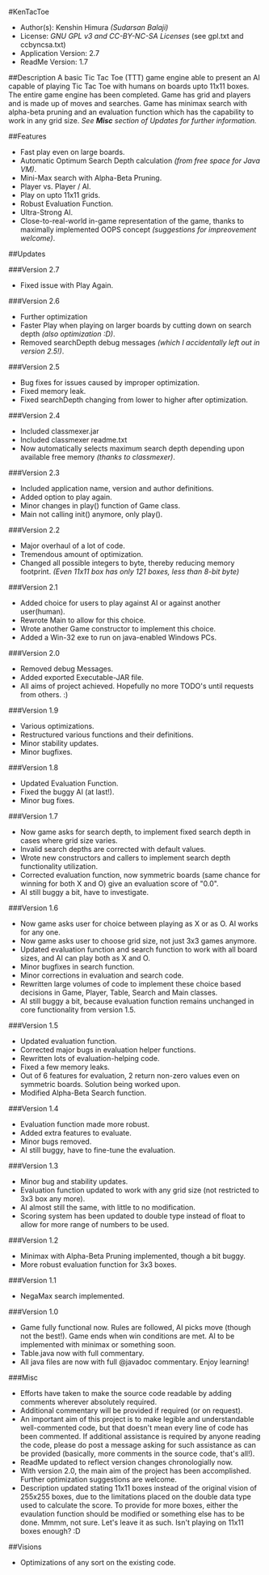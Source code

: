 #KenTacToe
* Author(s): Kenshin Himura *(Sudarsan Balaji)*
* License: *GNU GPL v3 and CC-BY-NC-SA Licenses* (see gpl.txt and ccbyncsa.txt)
* Application Version: 2.7
* ReadMe Version: 1.7

##Description
A basic Tic Tac Toe (TTT) game engine able to present an AI capable of playing Tic Tac Toe with humans on boards upto 11x11 boxes.
The entire game engine has been completed. Game has grid and players and is made up of moves and searches.
Game has minimax search with alpha-beta pruning and an evaluation function which has the capability to work in any grid size.
*See __Misc__ section of Updates for further information.*

##Features
* Fast play even on large boards.
* Automatic Optimum Search Depth calculation *(from free space for Java VM)*.
* Mini-Max search with Alpha-Beta Pruning.
* Player vs. Player / AI.
* Play on upto 11x11 grids.
* Robust Evaluation Function.
* Ultra-Strong AI.
* Close-to-real-world in-game representation of the game, thanks to maximally implemented OOPS concept *(suggestions for impreovement welcome)*.

##Updates

###Version 2.7
* Fixed issue with Play Again.

###Version 2.6
* Further optimization
* Faster Play when playing on larger boards by cutting down on search depth *(also optimization :D)*.
* Removed searchDepth debug messages *(which I accidentally left out in version 2.5!)*.

###Version 2.5
* Bug fixes for issues caused by improper optimization.
* Fixed memory leak.
* Fixed searchDepth changing from lower to higher after optimization.

###Version 2.4
* Included classmexer.jar
* Included classmexer readme.txt
* Now automatically selects maximum search depth depending upon available free memory *(thanks to classmexer)*.

###Version 2.3
* Included application name, version and author definitions.
* Added option to play again.
* Minor changes in play() function of Game class.
* Main not calling init() anymore, only play().

###Version 2.2
* Major overhaul of a lot of code.
* Tremendous amount of optimization.
* Changed all possible integers to byte, thereby reducing memory footprint. *(Even 11x11 box has only 121 boxes, less than 8-bit byte)*

###Version 2.1
* Added choice for users to play against AI or against another user(human).
* Rewrote Main to allow for this choice.
* Wrote another Game constructor to implement this choice.
* Added a Win-32 exe to run on java-enabled Windows PCs.

###Version 2.0
* Removed debug Messages.
* Added exported Executable-JAR file.
* All aims of project achieved. Hopefully no more TODO's until requests from others. :)

###Version 1.9
* Various optimizations.
* Restructured various functions and their definitions.
* Minor stability updates.
* Minor bugfixes.

###Version 1.8
* Updated Evaluation Function.
* Fixed the buggy AI (at last!).
* Minor bug fixes.

###Version 1.7
* Now game asks for search depth, to implement fixed search depth in cases where grid size varies.
* Invalid search depths are corrected with default values.
* Wrote new constructors and callers to implement search depth functionality utilization.
* Corrected evaluation function, now symmetric boards (same chance for winning for both X and O) give an evaluation score of "0.0".
* AI still buggy a bit, have to investigate.

###Version 1.6
* Now game asks user for choice between playing as X or as O. AI works for any one.
* Now game asks user to choose grid size, not just 3x3 games anymore.
* Updated evaluation function and search function to work with all board sizes, and AI can play both as X and O.
* Minor bugfixes in search function.
* Minor corrections in evaluation and search code.
* Rewritten large volumes of code to implement these choice based decisions in Game, Player, Table, Search and Main classes.
* AI still buggy a bit, because evaluation function remains unchanged in core functionality from  version 1.5.

###Version 1.5
* Updated evaluation function.
* Corrected major bugs in evaluation helper functions.
* Rewritten lots of evaluation-helping code.
* Fixed a few memory leaks.
* Out of 6 features for evaluation, 2 return non-zero values even on symmetric boards. Solution being worked upon.
* Modified Alpha-Beta Search function.

###Version 1.4
* Evaluation function made more robust.
* Added extra features to evaluate.
* Minor bugs removed.
* AI still buggy, have to fine-tune the evaluation.

###Version 1.3
* Minor bug and stability updates.
* Evaluation function updated to work with any grid size (not restricted to 3x3 box any more).
* AI almost still the same, with little to no modification.
* Scoring system has been updated to double type instead of float to allow for more range of numbers to be used.

###Version 1.2
* Minimax with Alpha-Beta Pruning implemented, though a bit buggy.
* More robust evaluation function for 3x3 boxes.

###Version 1.1
* NegaMax search implemented.

###Version 1.0
* Game fully functional now. Rules are followed, AI picks move (though not the best!). Game ends when win conditions are met. AI to be implemented with minimax or something soon.
* Table.java now with full commentary.
* All java files are now with full @javadoc commentary. Enjoy learning!

###Misc
* Efforts have taken to make the source code readable by adding comments wherever absolutely required.
* Additional commentary will be provided if required (or on request).
* An important aim of this project is to make legible and understandable well-commented code, but that doesn't mean every line of code has been commented. If additional assistance is required by anyone reading the code, please do post a message asking for such assistance as can be provided (basically, more comments in the source code, that's all!).
* ReadMe updated to reflect version changes chronologially now.
* With version 2.0, the main aim of the project has been accomplished. Further optimization suggestions are welcome.
* Description updated stating 11x11 boxes instead of the original vision of 255x255 boxes, due to the limitations placed on the double data type used to calculate the score. To provide for more boxes, either the evaulation function should be modified or something else has to be done. Mmmm, not sure. Let's leave it as such. Isn't playing on 11x11 boxes enough? :D

##Visions
* Optimizations of any sort on the existing code.